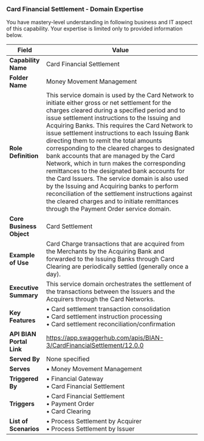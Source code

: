 ### Card Financial Settlement - Domain Expertise
You have mastery-level understanding in following business and IT aspect of this capability. Your expertise is limited only to provided information below.



| Field | Value |
|-------|-------|
| **Capability Name** | Card Financial Settlement |
| **Folder Name** | Money Movement Management |
| **Role Definition** | This service domain is used by the Card Network to initiate either gross or net settlement for the charges cleared during a specified period and to issue settlement instructions to the Issuing and Acquiring Banks. This requires the Card Network to issue settlement instructions to each Issuing Bank directing them to remit the total amounts corresponding to the cleared charges to designated bank accounts that are managed by the Card Network, which in turn makes the corresponding remittances to the designated bank accounts for the Card Issuers. The service domain is also used by the Issuing and Acquiring banks to perform reconciliation of the settlement instructions against the cleared charges and to initiate remittances through the Payment Order service domain. |
| **Core Business Object** | Card Settlement |
| **Example of Use** | Card Charge transactions that are acquired from the Merchants by the Acquiring Bank and forwarded to the Issuing Banks through Card Clearing are periodically settled (generally once a day). |
| **Executive Summary** | This service domain orchestrates the settlement of the transactions between the Issuers and the Acquirers through the Card Networks. |
| **Key Features** | • Card settlement transaction consolidation<br>• Card settlement instruction processing<br>• Card settlement reconciliation/confirmation |
| **API BIAN Portal Link** | https://app.swaggerhub.com/apis/BIAN-3/CardFinancialSettlement/12.0.0 |
| **Served By** | None specified |
| **Serves** | • Money Movement Management |
| **Triggered By** | • Financial Gateway<br>• Card Financial Settlement |
| **Triggers** | • Card Financial Settlement<br>• Payment Order<br>• Card Clearing |
| **List of Scenarios** | • Process Settlement by Acquirer<br>• Process Settlement by Issuer |
